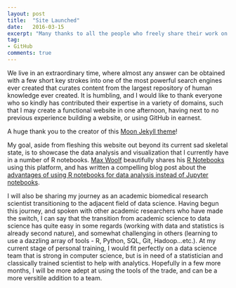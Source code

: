 ```yaml
---
layout: post
title:  "Site Launched"
date:   2016-03-15
excerpt: "Many thanks to all the people who freely share their work on GitHub"
tag:
- GitHub
comments: true
---
```


We live in an extraordinary time, where almost any answer can be obtained with a few short key strokes into one of the most powerful search engines ever created that curates content from the largest repository of human knowledge ever created.  It is humbling, and I would like to thank everyone who so kindly has contributed their expertise in a variety of domains, such that I may create a functional website in one afternoon, having next to no previous experience building a website, or using GitHub in earnest.

A huge thank you to the creator of this [Moon Jekyll theme](taylantatli.me/Moon)!

My goal, aside from fleshing this website out beyond its current sad skeletal state, is to showcase the data analysis and visualization that I currently have in a number of R notebooks.  [Max Woolf](http://minimaxir.com/) beautifully shares his [R Notebooks](http://minimaxir.com/notebooks/first-comment/) using this platform, and has written a compelling blog post about the [advantages of using R notebooks for data analysis instead of Jupyter notebooks](http://minimaxir.com/2017/06/r-notebooks/).

I will also be sharing my journey as an academic biomedical research scientist transitioning to the adjacent field of data science.  Having begun this journey, and spoken with other academic researchers who have made the switch, I can say that the transition from academic science to data science has quite easy in some regards (working with data and statistics is already second nature), and somewhat challenging in others (learning to use a dazzling array of tools - R, Python, SQL, Git, Hadoop...etc.).  At my current stage of personal training, I would fit perfectly on a data science team that is strong in computer science, but is in need of a statistician and classically trained scientist to help with analytics.  Hopefully in a few more months, I will be more adept at using the tools of the trade, and can be a more versitile addition to a team.
